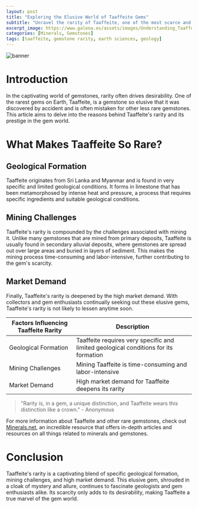 ```yaml
---
layout: post
title: "Exploring the Elusive World of Taaffeite Gems"
subtitle: "Unravel the rarity of Taaffeite, one of the most scarce and desirable gems on our planet."
excerpt_image: https://www.galena.es/assets/images/Understanding_Taaffeite_Rarity.png
categories: [Minerals, Gemstones]
tags: [taaffeite, gemstone rarity, earth sciences, geology]
---
```


![banner](https://www.galena.es/assets/images/Understanding_Taaffeite_Rarity.png "An informative infographic illustrating the rarity of Taaffeite gemstones, featuring key factors such as geological formation, mining challenges, and market demand, aimed at geology enthusiasts and educators.")

# Introduction

In the captivating world of gemstones, rarity often drives desirability. One of the rarest gems on Earth, Taaffeite, is a gemstone so elusive that it was discovered by accident and is often mistaken for other less rare gemstones. This article aims to delve into the reasons behind Taaffeite's rarity and its prestige in the gem world.

# What Makes Taaffeite So Rare?

## Geological Formation

Taaffeite originates from Sri Lanka and Myanmar and is found in very specific and limited geological conditions. It forms in limestone that has been metamorphosed by intense heat and pressure, a process that requires specific ingredients and suitable geological conditions.

## Mining Challenges

Taaffeite's rarity is compounded by the challenges associated with mining it. Unlike many gemstones that are mined from primary deposits, Taaffeite is usually found in secondary alluvial deposits, where gemstones are spread out over large areas and buried in layers of sediment. This makes the mining process time-consuming and labor-intensive, further contributing to the gem's scarcity.

## Market Demand

Finally, Taaffeite's rarity is deepened by the high market demand. With collectors and gem enthusiasts continually seeking out these elusive gems, Taaffeite's rarity is not likely to lessen anytime soon.

| Factors Influencing Taaffeite Rarity | Description |
| --- | --- |
| Geological Formation | Taaffeite requires very specific and limited geological conditions for its formation |
| Mining Challenges | Mining Taaffeite is time-consuming and labor-intensive |
| Market Demand | High market demand for Taaffeite deepens its rarity |

> "Rarity is, in a gem, a unique distinction, and Taaffeite wears this distinction like a crown." - Anonymous

For more information about Taaffeite and other rare gemstones, check out [Minerals.net](http://www.minerals.net/), an incredible resource that offers in-depth articles and resources on all things related to minerals and gemstones.

# Conclusion

Taaffeite's rarity is a captivating blend of specific geological formation, mining challenges, and high market demand. This elusive gem, shrouded in a cloak of mystery and allure, continues to fascinate geologists and gem enthusiasts alike. Its scarcity only adds to its desirability, making Taaffeite a true marvel of the gem world.